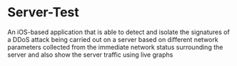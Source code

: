 # Server-Test
An iOS-based application that is able to detect and isolate the signatures of a DDoS attack being carried out on a server based on different network parameters collected from the immediate network status surrounding the server and also show the server traffic using live graphs
